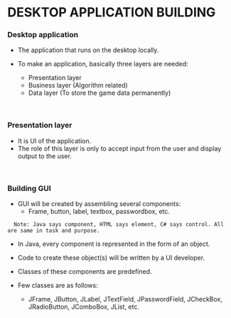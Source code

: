 # DESKTOP APPLICATION BUILDING

### Desktop application

+ The application that runs on the desktop locally.

+ To make an application, basically three layers are needed:
  + Presentation layer
  + Business layer (Algorithm related)
  + Data layer (To store the game data permanently)

<br>

### Presentation layer

+ It is UI of the application.
+ The role of this layer is only to accept input from the user and display output to the user.

<br>

### Building GUI

+ GUI will be created by assembling several components:
  + Frame, button, label, textbox, passwordbox, etc.

```
  Note: Java says component, HTML says element, C# says control. All are same in task and purpose.
```

+ In Java, every component is represented in the form of an object.
+ Code to create these object(s) will be written by a UI developer.
+ Classes of these components are predefined.

+ Few classes are as follows:
  + JFrame, JButton, JLabel, JTextField, JPasswordField, JCheckBox, JRadioButton, JComboBox, JList, etc.
